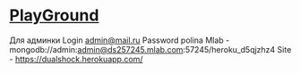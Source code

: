[PlayGround](https://docs.google.com/document/d/1mbmfi_E7P6_b3EjW81LZPn1B7eLL2pUwrOf0DVa4pMs/edit)
=====================
Для админки 
Login admin@mail.ru
Password polina
Mlab - mongodb://admin:admin@ds257245.mlab.com:57245/heroku_d5qjzhz4
Site - https://dualshock.herokuapp.com/